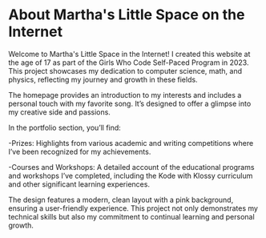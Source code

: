 # **About Martha's Little Space on the Internet**


Welcome to Martha's Little Space in the Internet! I created this website at the age of 17 as part of the Girls Who Code Self-Paced Program in 2023. This project showcases my dedication to computer science, math, and physics, reflecting my journey and growth in these fields.

The homepage provides an introduction to my interests and includes a personal touch with my favorite song. It’s designed to offer a glimpse into my creative side and passions.

In the portfolio section, you’ll find:

-Prizes: Highlights from various academic and writing competitions where I’ve been recognized for my achievements.


-Courses and Workshops: A detailed account of the educational programs and workshops I’ve completed, including the Kode with Klossy curriculum and other significant learning experiences.


The design features a modern, clean layout with a pink background, ensuring a user-friendly experience. This project not only demonstrates my technical skills but also my commitment to continual learning and personal growth.
